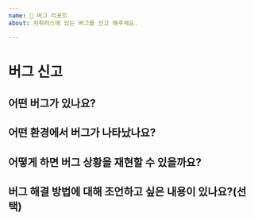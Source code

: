 ```yaml
---
name: 🐛 버그 리포트
about: 자취러스에 있는 버그를 신고 해주세요.

---
```


# 버그 신고

## 어떤 버그가 있나요?

## 어떤 환경에서 버그가 나타났나요?

## 어떻게 하면 버그 상황을 재현할 수 있을까요?

## 버그 해결 방법에 대해 조언하고 싶은 내용이 있나요?(선택)

